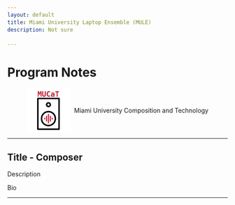 ```yaml
---
layout: default
title: Miami University Laptop Ensemble (MULE)
description: Not sure

---
```


# Program Notes

<div style="display: flex; justify-content: center; align-items: center; gap: 1ch;">
  <img src="assets/MUCaT-F22-logo-FINAL.png" width="100px">
  <p>Miami University Composition and Technology</p>
</div>

---

## Title - Composer
Description

Bio 

---